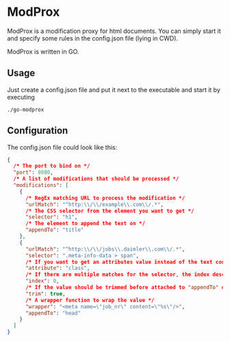 # ModProx
ModProx is a modification proxy for html documents. You can simply start it and specify some rules in the config.json file (lying in CWD).

ModProx is written in GO.

## Usage
Just create a config.json file and put it next to the executable and start it by executing

    ./go-modprox

## Configuration
The config.json file could look like this:

```json
{
  /* The port to bind on */
  "port": 8080,
  /* A list of modifications that should be processed */
  "modifications": [
    {
      /* RegEx matching URL to process the modification */
      "urlMatch": "^http:\\/\\/example\\.com\\/.*",
      /* The CSS selector from the element you want to get */
      "selector": "h1",
      /* The element to append the text on */
      "appendTo": "title"
    },
    {
      "urlMatch": "^http:\\/\\/jobs\\.daimler\\.com\\/.*",
      "selector": ".meta-info-data > span",
      /* If you want to get an attributes value instead of the text content */
      "attribute": "class",
      /* If there are multiple matches for the selector, the index describes which one should be used (zero-based) */
      "index": 0,
      /* If the value should be trimmed before attached to "appendTo" or the "wrapper" */
      "trim": true,
      /* A wrapper function to wrap the value */
      "wrapper": "<meta name=\"job_nr\" content=\"%s\"/>",
      "appendTo": "head"
    }
  ]
}
```
